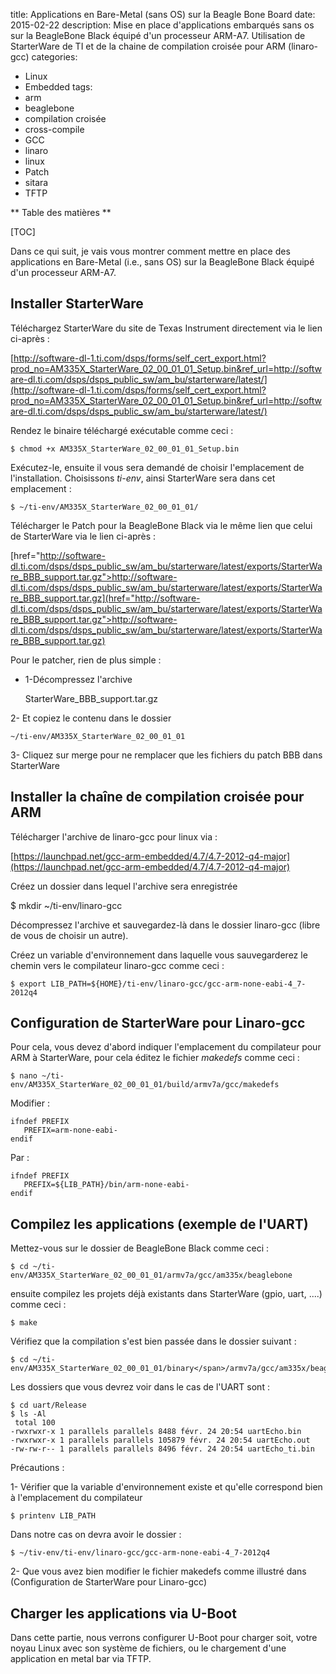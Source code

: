 title: Applications en Bare-Metal (sans OS) sur la Beagle Bone Board
date: 2015-02-22
description: Mise en place d'applications embarqués sans os sur la BeagleBone Black équipé d'un processeur ARM-A7. Utilisation de StarterWare de TI et de la chaine de compilation croisée pour ARM (linaro-gcc)
categories: 
- Linux
- Embedded
tags:
- arm
- beaglebone
- compilation croisée
- cross-compile
- GCC
- linaro
- linux
- Patch
- sitara
- TFTP

** Table des matières **

[TOC]

Dans ce qui suit, je vais vous montrer comment mettre en place des applications en Bare-Metal (i.e., sans OS) sur la BeagleBone Black équipé d'un processeur ARM-A7.


## Installer StarterWare


Téléchargez StarterWare du site de Texas Instrument directement via le lien ci-après :
    
[http://software-dl-1.ti.com/dsps/forms/self_cert_export.html?prod_no=AM335X_StarterWare_02_00_01_01_Setup.bin&ref_url=http://software-dl.ti.com/dsps/dsps_public_sw/am_bu/starterware/latest/](http://software-dl-1.ti.com/dsps/forms/self_cert_export.html?prod_no=AM335X_StarterWare_02_00_01_01_Setup.bin&ref_url=http://software-dl.ti.com/dsps/dsps_public_sw/am_bu/starterware/latest/) 


Rendez le binaire téléchargé exécutable comme ceci :

    
    $ chmod +x AM335X_StarterWare_02_00_01_01_Setup.bin


Exécutez-le, ensuite il vous sera demandé de choisir l'emplacement de l'installation. Choisissons _ti-env_, ainsi StarterWare sera dans cet emplacement :

    
    $ ~/ti-env/AM335X_StarterWare_02_00_01_01/


Télécharger le Patch pour la BeagleBone Black via le même lien que celui de StarterWare via le lien ci-après :


[href="http://software-dl.ti.com/dsps/dsps_public_sw/am_bu/starterware/latest/exports/StarterWare_BBB_support.tar.gz">http://software-dl.ti.com/dsps/dsps_public_sw/am_bu/starterware/latest/exports/StarterWare_BBB_support.tar.gz](href="http://software-dl.ti.com/dsps/dsps_public_sw/am_bu/starterware/latest/exports/StarterWare_BBB_support.tar.gz">http://software-dl.ti.com/dsps/dsps_public_sw/am_bu/starterware/latest/exports/StarterWare_BBB_support.tar.gz) 

Pour le patcher, rien de plus simple :

* 1-Décompressez l'archive

    
    StarterWare_BBB_support.tar.gz


2- Et copiez le contenu dans le dossier

    
    ~/ti-env/AM335X_StarterWare_02_00_01_01


3- Cliquez sur merge pour ne remplacer que les fichiers du patch BBB dans StarterWare




## Installer la chaîne de compilation croisée pour ARM


Télécharger l'archive de linaro-gcc pour linux via :

[https://launchpad.net/gcc-arm-embedded/4.7/4.7-2012-q4-major](https://launchpad.net/gcc-arm-embedded/4.7/4.7-2012-q4-major)



Créez un dossier dans lequel l'archive sera enregistrée

$ mkdir ~/ti-env/linaro-gcc

Décompressez l'archive et sauvegardez-là dans le dossier linaro-gcc (libre de vous de choisir un autre).

Créez un variable d'environnement dans laquelle vous sauvegarderez le chemin vers le compilateur linaro-gcc comme ceci :

    $ export LIB_PATH=${HOME}/ti-env/linaro-gcc/gcc-arm-none-eabi-4_7-2012q4


## Configuration de StarterWare pour Linaro-gcc


Pour cela, vous devez d'abord indiquer l'emplacement du compilateur pour ARM à StarterWare, pour cela éditez le fichier _makedefs_ comme ceci :

    $ nano ~/ti-env/AM335X_StarterWare_02_00_01_01/build/armv7a/gcc/makedefs

Modifier :

    
    ifndef PREFIX
       PREFIX=arm-none-eabi-
    endif


Par :

    
    ifndef PREFIX
       PREFIX=${LIB_PATH}/bin/arm-none-eabi-
    endif





## Compilez les applications (exemple de l'UART)


Mettez-vous sur le dossier de BeagleBone Black comme ceci :

    
    $ cd ~/ti-env/AM335X_StarterWare_02_00_01_01/armv7a/gcc/am335x/beaglebone


ensuite compilez les projets déjà existants dans StarterWare (gpio, uart, ....) comme ceci :

    
    $ make


Vérifiez que la compilation s'est bien passée dans le dossier suivant :

    
    $ cd ~/ti-env/AM335X_StarterWare_02_00_01_01/binary</span>/armv7a/gcc/am335x/beaglebone


Les dossiers que vous devrez voir dans le cas de l'UART sont :

    
    $ cd uart/Release
    $ ls -Al
     total 100
    -rwxrwxr-x 1 parallels parallels 8488 févr. 24 20:54 uartEcho.bin
    -rwxrwxr-x 1 parallels parallels 105879 févr. 24 20:54 uartEcho.out
    -rw-rw-r-- 1 parallels parallels 8496 févr. 24 20:54 uartEcho_ti.bin


Précautions : 

1- Vérifier que la variable d'environnement existe et qu'elle correspond bien à l'emplacement du compilateur

    
    $ printenv LIB_PATH


Dans notre cas on devra avoir le dossier :
    
    $ ~/tiv-env/ti-env/linaro-gcc/gcc-arm-none-eabi-4_7-2012q4

2- Que vous avez bien modifier le fichier makedefs comme illustré dans (Configuration de StarterWare pour Linaro-gcc)




## Charger les applications via U-Boot

Dans cette partie, nous verrons configurer U-Boot pour charger soit, votre noyau Linux avec son système de fichiers, ou le chargement d'une application en metal bar via TFTP.